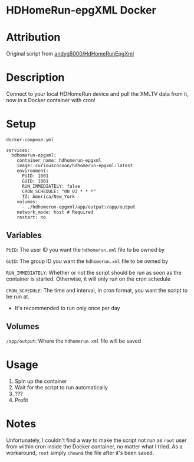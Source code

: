 # HDHomeRun-epgXML Docker


# Attribution

Original script from [andyg5000/HdHomeRunEpgXml](https://github.com/andyg5000/HdHomeRunEpgXml)

# Description

Connect to your local HDHomeRun device and pull the XMLTV data from it, now in a Docker container with cron!

# Setup
`docker-compose.yml`

```
services:
  hdhomerun-epgxml:
    container_name: hdhomerun-epgxml
    image: curiouscocoon/hdhomerun-epgxml:latest
    environment:
      PUID: 1001
      GUID: 1001
      RUN_IMMEDIATELY: false
      CRON_SCHEDULE: "00 03 * * *"
      TZ: America/New_York
    volumes:
      - ./hdhomerun-epgxml/app/output:/app/output
    network_mode: host # Required
    restart: no
```

## Variables

`PUID`: The user ID you want the `hdhomerun.xml` file to be owned by

`GUID`: The group ID you want the `hdhomerun.xml` file to be owned by

`RUN_IMMEDIATELY`: Whether or not the script should be run as soon as the container is started. Otherwise, it will only run on the cron schedule

`CRON_SCHEDULE`: The time and interval, in cron format, you want the script to be run at.
* It's recommended to run only once per day

## Volumes

`/app/output`: Where the `hdhomerun.xml` file will be saved

# Usage

1) Spin up the container
2) Wait for the script to run automatically
3) ???
4) Profit

# Notes

Unfortunately, I couldn't find a way to make the script not run as `root` user from within cron inside the Docker container, no matter what I tried. As a workaround, `root` simply `chown`s the file after it's been saved.